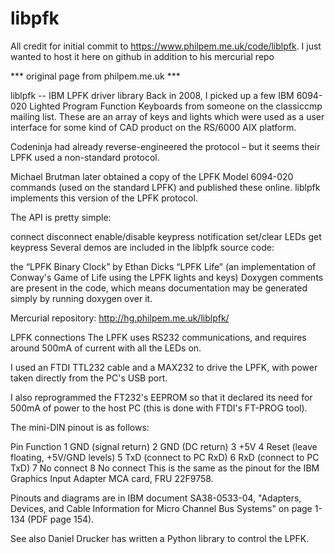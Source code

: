 # libpfk
All credit for initial commit to https://www.philpem.me.uk/code/liblpfk.  I just wanted to host it here on github in addition to his mercurial repo

*** original page from philpem.me.uk ***

liblpfk -- IBM LPFK driver library
Back in 2008, I picked up a few IBM 6094-020 Lighted Program Function Keyboards from someone on the classiccmp mailing list. These are an array of keys and lights which were used as a user interface for some kind of CAD product on the RS/6000 AIX platform.

Codeninja had already reverse-engineered the protocol – but it seems their LPFK used a non-standard protocol.

Michael Brutman later obtained a copy of the LPFK Model 6094-020 commands (used on the standard LPFK) and published these online. liblpfk implements this version of the LPFK protocol.

The API is pretty simple:

connect
disconnect
enable/disable keypress notification
set/clear LEDs
get keypress
Several demos are included in the liblpfk source code:

the “LPFK Binary Clock” by Ethan Dicks
“LPFK Life” (an implementation of Conway's Game of Life using the LPFK lights and keys)
Doxygen comments are present in the code, which means documentation may be generated simply by running doxygen over it.

Mercurial repository: http://hg.philpem.me.uk/liblpfk/

LPFK connections
The LPFK uses RS232 communications, and requires around 500mA of current with all the LEDs on.

I used an FTDI TTL232 cable and a MAX232 to drive the LPFK, with power taken directly from the PC's USB port.

I also reprogrammed the FT232's EEPROM so that it declared its need for 500mA of power to the host PC (this is done with FTDI's FT-PROG tool).

The mini-DIN pinout is as follows:

Pin	Function
1	GND (signal return)
2	GND (DC return)
3	+5V
4	Reset (leave floating, +5V/GND levels)
5	TxD (connect to PC RxD)
6	RxD (connect to PC TxD)
7	No connect
8	No connect
This is the same as the pinout for the IBM Graphics Input Adapter MCA card, FRU 22F9758.

Pinouts and diagrams are in IBM document SA38-0533-04, "Adapters, Devices, and Cable Information for Micro Channel Bus Systems" on page 1-134 (PDF page 154).

See also
Daniel Drucker has written a Python library to control the LPFK.
